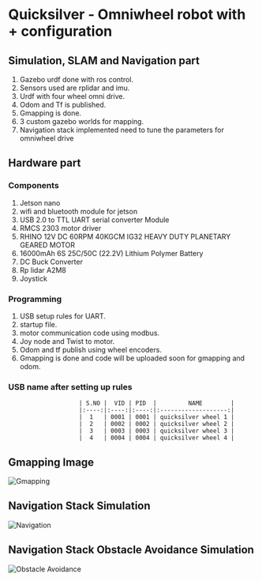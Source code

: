 # **Quicksilver - Omniwheel robot with + configuration** 

## **Simulation, SLAM and Navigation part**
1. Gazebo urdf done with ros control.
2. Sensors used are rplidar and imu.
3. Urdf with four wheel omni drive.
4. Odom and Tf is published.
5. Gmapping is done.
6. 3 custom gazebo worlds for mapping.
7. Navigation stack implemented need to tune the parameters for omniwheel drive

## **Hardware part**

### **Components**
1. Jetson nano
2. wifi and bluetooth module for jetson
3. USB 2.0 to TTL UART serial converter Module
4. RMCS 2303 motor driver
5. RHINO 12V DC 60RPM 40KGCM IG32 HEAVY DUTY PLANETARY GEARED MOTOR
6. 16000mAh 6S 25C/50C (22.2V) Lithium Polymer Battery
7. DC Buck Converter
8. Rp lidar A2M8
9. Joystick

### **Programming**
1. USB setup rules for UART.
2. startup file.
3. motor communication code using modbus.
4. Joy node and Twist to motor.
5. Odom and tf publish using wheel encoders.
6. Gmapping is done and code will be uploaded soon for gmapping and odom.

### **USB name after setting up rules**

                        | S.NO |  VID | PID  |         NAME        |
                        |:----:|:----:|:----:|:-------------------:|
                        |  1   | 0001 | 0001 | quicksilver wheel 1 |
                        |  2   | 0002 | 0002 | quicksilver wheel 2 |
                        |  3   | 0003 | 0003 | quicksilver wheel 3 |
                        |  4   | 0004 | 0004 | quicksilver wheel 4 |

## **Gmapping Image**
![Gmapping](https://github.com/Yasvanth-S/quicksilver/blob/master/assets/Gmapping.png?raw=true)

## **Navigation Stack Simulation**
![Navigation](https://github.com/Yasvanth-S/quicksilver/blob/master/assets/navigation.gif?raw=true)

## **Navigation Stack Obstacle Avoidance Simulation**
![Obstacle Avoidance](https://github.com/Yasvanth-S/quicksilver/blob/master/assets/obstacle_avoidance.gif?raw=true)
